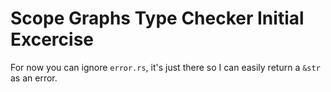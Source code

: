 # Scope Graphs Type Checker Initial Excercise

For now you can ignore `error.rs`, it's just there so I can easily return a `&str` as an error.
